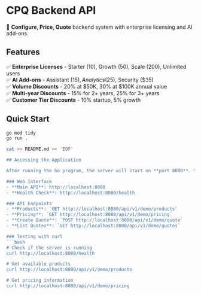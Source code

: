 # CPQ Backend API

🚀 **Configure, Price, Quote** backend system with enterprise licensing and AI add-ons.

## Features

✅ **Enterprise Licenses** - Starter (10), Growth (50), Scale (200), Unlimited users  
✅ **AI Add-ons** - Assistant ($15), Analytics ($25), Security ($35)  
✅ **Volume Discounts** - 20% at $50K, 30% at $100K annual value  
✅ **Multi-year Discounts** - 15% for 2+ years, 25% for 3+ years  
✅ **Customer Tier Discounts** - 10% startup, 5% growth  

## Quick Start

```bash
go mod tidy
go run .

cat >> README.md << 'EOF'

## Accessing the Application

After running the Go program, the server will start on **port 8080**. You can access the application through your web browser or API client:

### Web Interface
- **Main API**: http://localhost:8080
- **Health Check**: http://localhost:8080/health

### API Endpoints
- **Products**: `GET http://localhost:8080/api/v1/demo/products`
- **Pricing**: `GET http://localhost:8080/api/v1/demo/pricing`
- **Create Quote**: `POST http://localhost:8080/api/v1/demo/quote`
- **List Quotes**: `GET http://localhost:8080/api/v1/demo/quotes`

### Testing with curl
```bash
# Check if the server is running
curl http://localhost:8080/health

# Get available products
curl http://localhost:8080/api/v1/demo/products

# Get pricing information
curl http://localhost:8080/api/v1/demo/pricing

